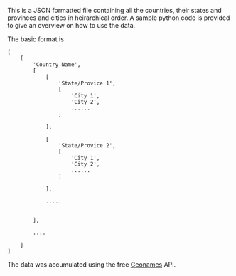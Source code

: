 This is a JSON formatted file containing all the countries, their states and provinces and cities in heirarchical order. A sample python code is provided to give an overview on how to use the data.

The basic format is
```
[
	[
		'Country Name',
		[
			[
				'State/Provice 1',
				[
					'City 1',
					'City 2',
					......
				]

			],

			[
				'State/Provice 2',
				[
					'City 1',
					'City 2',
					......
				]

			],

			.....


		],

		....

	]
]

```

The data was accumulated using the free [Geonames](http://geonames.org) API.
